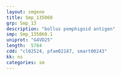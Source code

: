 ```yaml
---
layout: smgene
title: Smp_135060
grp: Smp_13
description: "bollus pemphigoid antigen"
smp: Smp_135060.1
uniprot: "G4VD25"
length:  5784
cdd: "cl02524, pfam02187, smart00243"
kk: ns
categories: sm
---
```

